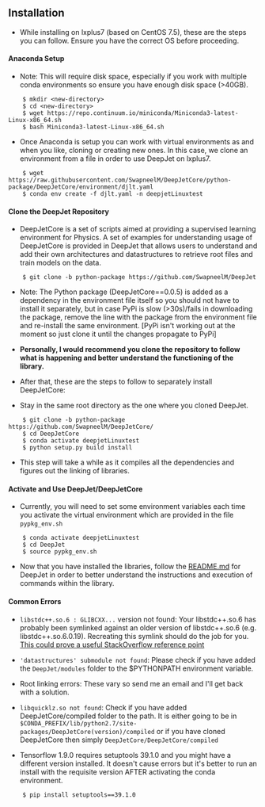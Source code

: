 ## Installation

* While installing on lxplus7 (based on CentOS 7.5), these are the steps you can follow. Ensure you have the correct OS before proceeding.

#### Anaconda Setup

* Note: This will require disk space, especially if you work with multiple conda environments so ensure you have enough disk space (>40GB).

```
    $ mkdir <new-directory> 
    $ cd <new-directory>
    $ wget https://repo.continuum.io/miniconda/Miniconda3-latest-Linux-x86_64.sh
    $ bash Miniconda3-latest-Linux-x86_64.sh
```

* Once Anaconda is setup you can work with virtual environments as and when you like, cloning or creating new ones. In this case, we clone an environment from a file in order to use DeepJet on lxplus7.

```
    $ wget https://raw.githubusercontent.com/SwapneelM/DeepJetCore/python-package/DeepJetCore/environment/djlt.yaml
    $ conda env create -f djlt.yaml -n deepjetLinuxtest
```

#### Clone the DeepJet Repository

* DeepJetCore is a set of scripts aimed at providing a supervised learning environment for Physics. A set of examples for understanding usage of DeepJetCore is provided in DeepJet that allows users to understand and add their own architectures and datastructures to retrieve root files and train models on the data.

```
    $ git clone -b python-package https://github.com/SwapneelM/DeepJet
```

* Note: The Python package (DeepJetCore==0.0.5) is added as a dependency in the environment file itself so you should not have to install it separately, but in case PyPi is slow (>30s)/fails in downloading the package, remove the line with the package from the environment file and re-install the same environment. 
[PyPi isn't working out at the moment so just clone it until the changes propagate to PyPi]

* **Personally, I would recommend you clone the repository to follow what is happening and better understand the functioning of the library.**

* After that, these are the steps to follow to separately install DeepJetCore:

* Stay in the same root directory as the one where you cloned DeepJet.

```
    $ git clone -b python-package https://github.com/SwapneelM/DeepJetCore/
    $ cd DeepJetCore 
    $ conda activate deepjetLinuxtest
    $ python setup.py build install 
```

* This step will take a while as it compiles all the dependencies and figures out the linking of libraries.

#### Activate and Use DeepJet/DeepJetCore

* Currently, you will need to set some environment variables each time you activate the virtual environment which are provided in the file `pypkg_env.sh` 

```
    $ conda activate deepjetLinuxtest
    $ cd DeepJet
    $ source pypkg_env.sh
```

* Now that you have installed the libraries, follow the [README.md](https://github.com/SwapneelM/DeepJet) for DeepJet in order to better understand the instructions and execution of commands within the library.
    
#### Common Errors

* `libstdc++.so.6 : GLIBCXX...` version not found: Your libstdc++.so.6 has probably been symlinked against an older version of libstdc++.so.6 (e.g. libstdc++.so.6.0.19). Recreating this symlink should do the job for you. [This could prove a useful StackOverflow reference point](https://stackoverflow.com/a/16445803/5087991)

* `'datastructures' submodule not found`: Please check if you have added the `DeepJet/modules` folder to the $PYTHONPATH environment variable.

* Root linking errors: These vary so send me an email and I'll get back with a solution.

* `libquicklz.so not found`: Check if you have added DeepJetCore/compiled folder to the path. It is either going to be in `$CONDA_PREFIX/lib/python2.7/site-packages/DeepJetCore(version)/compiled` or if you have cloned DeepJetCore then simply `DeepJetCore/DeepJetCore/compiled`

* Tensorflow 1.9.0 requires setuptools 39.1.0 and you might have a different version installed. It doesn't cause errors but it's better to run an install with the requisite version AFTER activating the conda environment.

```
    $ pip install setuptools==39.1.0
```







